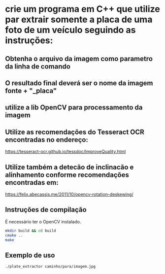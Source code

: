 # crie um programa em C++ que utilize par extrair somente a placa de uma foto de um veículo seguindo as instruções:

## Obtenha o arquivo da imagem como parametro da linha de comando

## O resultado final deverá ser o nome da imagem fonte + "_placa"

## utilize a lib OpenCV para processamento da imagem 

## Utilize as recomendações do Tesseract OCR encontradas no endereço:
https://tesseract-ocr.github.io/tessdoc/ImproveQuality.html

## Utilize também a detecão de inclinacão e alinhamento conforme recomendações encontradas em:
https://felix.abecassis.me/2011/10/opencv-rotation-deskewing/

## Instruções de compilação

É necessário ter o OpenCV instalado.

```bash
mkdir build && cd build
cmake ..
make
```

## Exemplo de uso

```bash
./plate_extractor caminho/para/imagem.jpg
```
